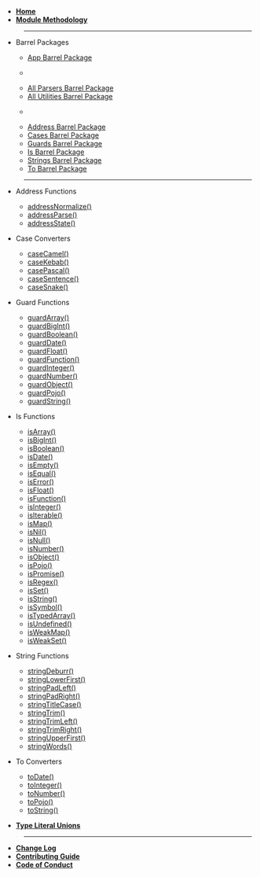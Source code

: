 - [**Home**](/)
- [**Module Methodology**](modle_methodology.md)

> ---

- Barrel Packages

  - [App Barrel Package](app.md)
  - >
  - [All Parsers Barrel Package](parsers.md)
  - [All Utilities Barrel Package](utilities.md)
  - >
  - [Address Barrel Package](address.md)
  - [Cases Barrel Package](case.md)
  - [Guards Barrel Package](guard.md)
  - [Is Barrel Package](is.md)
  - [Strings Barrel Package](string.md)
  - [To Barrel Package](to.md)

> ---
 
- Address Functions

  - [addressNormalize()](address/normalize.md)
  - [addressParse()](address/parse.md)
  - [addressState()](address/state.md)

- Case Converters

  - [caseCamel()](case/camel.md)
  - [caseKebab()](case/kebab.md)
  - [casePascal()](case/pascal.md)
  - [caseSentence()](case/sentence.md)
  - [caseSnake()](case/snake.md)

- Guard Functions

  - [guardArray()](guard/array.md)
  - [guardBigInt()](guard/bigint.md)
  - [guardBoolean()](guard/boolean.md)
  - [guardDate()](guard/date.md)
  - [guardFloat()](guard/float.md)
  - [guardFunction()](guard/function.md)
  - [guardInteger()](guard/integer.md)
  - [guardNumber()](guard/number.md)
  - [guardObject()](guard/object.md)
  - [guardPojo()](guard/pojo.md)
  - [guardString()](guard/string.md)

- Is Functions

  - [isArray()](is/array.md)
  - [isBigInt()](is/bigint.md)
  - [isBoolean()](is/boolean.md)
  - [isDate()](is/date.md)
  - [isEmpty()](is/empty.md)
  - [isEqual()](is/equal.md)
  - [isError()](is/error.md)
  - [isFloat()](is/float.md)
  - [isFunction()](is/function.md)
  - [isInteger()](is/integer.md)
  - [isIterable()](is/iterable.md)
  - [isMap()](is/map.md)
  - [isNil()](is/nil.md)
  - [isNull()](is/null.md)
  - [isNumber()](is/number.md)
  - [isObject()](is/object.md)
  - [isPojo()](is/pojo.md)
  - [isPromise()](is/promise.md)
  - [isRegex()](is/regex.md)
  - [isSet()](is/set.md)
  - [isString()](is/string.md)
  - [isSymbol()](is/symbol.md)
  - [isTypedArray()](is/typedArray.md)
  - [isUndefined()](is/undefined.md)
  - [isWeakMap()](is/weakMap.md)
  - [isWeakSet()](is/weakSet.md)

- String Functions

  - [stringDeburr()](string/deburr.md)
  - [stringLowerFirst()](string/lowerFirst.md)
  - [stringPadLeft()](string/padleft.md)
  - [stringPadRight()](string/padRight.md)
  - [stringTitleCase()](string/titleCase.md)
  - [stringTrim()](string/trim.md)
  - [stringTrimLeft()](string/trimLeft.md)
  - [stringTrimRight()](string/trimRight.md)
  - [stringUpperFirst()](string/upperFirst.md)
  - [stringWords()](string/words.md)

- To Converters

  - [toDate()](to/date.md)
  - [toInteger()](to/integer.md)
  - [toNumber()](to/number.md)
  - [toPojo()](to/pojo.md)
  - [toString()](to/string.md)

- [**Type Literal Unions**](types.md)

> ---

- [**Change Log**](CHANGELOG.md)
- [**Contributing Guide**](CONTRIBUTING.md)
- [**Code of Conduct**](CODE_OF_CONDUCT.md)
